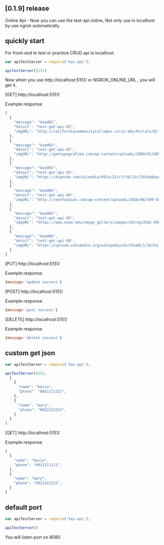 ## [0.1.9] release
Online Api - Now you can use the test-api online, Not only use in localhost by use ngrok automatically.

## quickly start

For front-end to test or practice CRUD api in localhost.
```javascript
var apiTestServer = require('kai-api');

apiTestServer(5151)
```

Now when you use http://localhost:5151/ or NGROK_ONLINE_URL , you will get it.

[GET] http://localhost:5151/

Example response
```javascript
[
  {
    "message": "Good01",
    "detail": "test-get-api-01",
    "imgURL": "http://californiacommunitycolleges.cccco.edu/Portals/0/logos/ccc_logo_no_text_bw.jpg"
  },
  {
    "message": "Good02",
    "detail": "test-get-api-02",
    "imgURL": "http://geotypografika.com/wp-content/uploads/2009/01/8851-500-500.jpg"
  },
  {
    "message": "Good03",
    "detail": "test-get-api-03",
    "imgURL": "https://dspncdn.com/a1/media/692x/22/c7/39/22c73916a6aaa2672e7d85a386911e61.jpg"
  },
  {
    "message": "Good04",
    "detail": "test-get-api-04",
    "imgURL": "http://zenefashion.com/wp-content/uploads/2016/08/500-500-88.jpg"
  },
  {
    "message": "Good05",
    "detail": "test-get-api-05",
    "imgURL": "https://www.noao.edu/image_gallery/images/d3/ngc3582-500.jpg"
  },
  {
    "message": "Good06",
    "detail": "test-get-api-06",
    "imgURL": "https://upload.wikimedia.org/wikipedia/en/thumb/1/16/Kaizer_Chiefs_logo.svg/500px-Kaizer_Chiefs_logo.svg.png"
  }
]

```

[PUT] http://localhost:5151/

Example response
```javascript
{message:'update success'}
```

[POST] http://localhost:5151/

Example response
```javascript
{message:'post success'}
```

[DELETE] http://localhost:5151/

Example response
```javascript
{message:'delete success'}
```


## custom get json

```javascript
var apiTestServer = require('kai-api');

apiTestServer(5151,
  [
    {
      "name": "kevin",
      "phone": "0911111111",
    },
    {
      "name": "mary",
      "phone": "0922222222",
    }
  ]
)
```

[GET] http://localhost:5151/

Example response
```javascript
[
  {
    "name": "kevin",
    "phone": "0911111111",
  },
  {
    "name": "mary",
    "phone": "0922222222",
  }
]
```


## default port
```javascript
var apiTestServer = require('kai-api');

apiTestServer()
```
You will listen port on 8080.